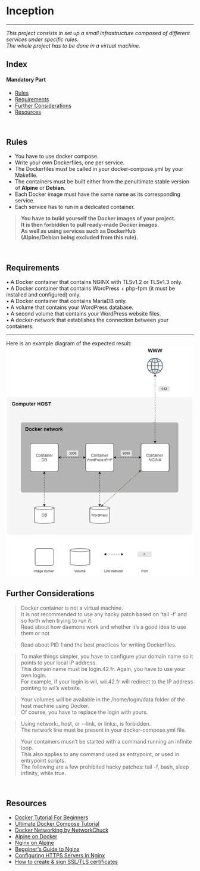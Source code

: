 # Inception
- - - -
_This project consists in set up a small infrastructure
composed of different services under specific rules.  
The whole project has to be done in a virtual machine._
<br>

## Index
#### Mandatory Part
* [Rules](https://github.com/sumxtx/Inception/blob/main/README.md#rules)
* [Requirements](https://github.com/sumxtx/Inception/blob/main/README.md#requirements)
* [Further Considerations](https://github.com/sumxtx/Inception/blob/main/README.md#further-considerations)
* [Resources](https://github.com/sumxtx/Inception/blob/main/README.md#resource)
<br>

## Rules 
* You have to use docker compose.  
* Write your own Dockerfiles, one per service.  
* The Dockerfiles must be called in your docker-compose.yml by your Makefile.  
* The containers must be built either from the penultimate stable version of __Alpine__ or __Debian__.  
* Each Docker image must have the same name as its corresponding service.  
* Each service has to run in a dedicated container.  

> __You have to build yourself the Docker images of your project.  
It is then forbidden to pull ready-made Docker images.  
As well as using services such as DockerHub  
(Alpine/Debian being excluded from this rule).__  
<br>

## Requirements
• A Docker container that contains NGINX with TLSv1.2 or TLSv1.3 only.  
• A Docker container that contains WordPress + php-fpm (it must be installed and configured) only.  
• A Docker container that contains MariaDB only.  
• A volume that contains your WordPress database.  
• A second volume that contains your WordPress website files.  
• A docker-network that establishes the connection between your containers.  
- - - - 
Here is an example diagram of the expected result:  
<img src="https://github.com/sumxtx/Inception/blob/main/assets/2024-09-28_19-34.png" width="100%" height="50%" position="center">
<br>

## Further Considerations
> Docker container is not a virtual machine.  
It is not recommended to use any hacky patch based on ’tail -f’ and so forth when trying to run it.  
Read about how daemons work and whether it’s a good idea to use them or not

> Read about PID 1 and the best practices for writing Dockerfiles.

> To make things simpler, you have to configure your domain name so it points to your local IP address.  
This domain name must be login.42.fr. Again, you have to use your own login.  
For example, if your login is wil, wil.42.fr will redirect to the IP address pointing to wil’s website.  

> Your volumes will be available in the /home/login/data folder of the host machine using Docker.  
Of course, you have to replace the login with yours.

> Using network:, host, or --link, or links:, is forbidden.  
The network line must be present in your docker-compose.yml file.
 
> Your containers musn’t be started with a command running an infinite loop.  
This also applies to any command used as entrypoint, or used in entrypoint scripts.  
The following are a few prohibited hacky patches: tail -f, bash, sleep infinity, while true.
<br>

## Resources
* [Docker Tutorial For Beginners](https://www.youtube.com/watch?v=fqMOX6JJhGo)
* [Ultimate Docker Compose Tutorial](https://www.youtube.com/watch?v=SXwC9fSwct8)
* [Docker Networking by NetworkChuck](https://www.youtube.com/watch?v=bKFMS5C4CG0)
* [Alpine on Docker](https://hub.docker.com/_/alpine)
* [Nginx on Alpine](https://wiki.alpinelinux.org/wiki/Nginx)
* [Begginer's Guide to Nginx](http://nginx.org/en/docs/beginners_guide.html)
* [Configuring HTTPS Servers in Nginx](https://nginx.org/en/docs/http/configuring_https_servers.html)
* [How to create & sign SSL/TLS certificates](https://dev.to/techschoolguru/how-to-create-sign-ssl-tls-certificates-2aai)
